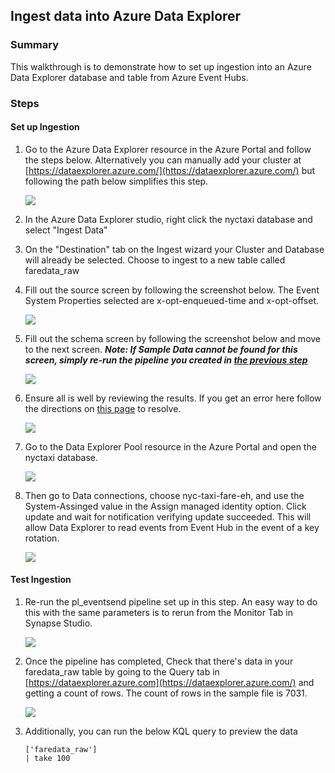 ## Ingest data into Azure Data Explorer
### Summary
This walkthrough is to demonstrate how to set up ingestion into an Azure Data Explorer database and table from Azure Event Hubs.

### Steps
#### __Set up Ingestion__
1) Go to the Azure Data Explorer resource in the Azure Portal and follow the steps below. Alternatively you can manually add your cluster at [https://dataexplorer.azure.com/](https://dataexplorer.azure.com/) but following the path below simplifies this step.

    ![](../../images/kusto/adxIngestStandalone01.png)

2) In the Azure Data Explorer studio, right click the nyctaxi database and select "Ingest Data"
3) On the "Destination" tab on the Ingest wizard your Cluster and Database will already be selected. Choose to ingest to a new table called faredata_raw
4) Fill out the source screen by following the screenshot below. The Event System Properties selected are x-opt-enqueued-time and x-opt-offset.

    ![](../../images/kusto/adxIngest03.png)

5) Fill out the schema screen by following the screenshot below and move to the next screen. ___Note: If Sample Data cannot be found for this screen, simply re-run the pipeline you created in [the previous step](./eventSender.md)___ 

    ![](../../images/kusto/adxIngest04.png)

6) Ensure all is well by reviewing the results. If you get an error here follow the directions on [this page](./adxIngestError.md) to resolve.

    ![](../../images/kusto/adxIngest05.png)

7) Go to the Data Explorer Pool resource in the Azure Portal and open the nyctaxi database.

    ![](../../images/kusto/adxIngestStandalone02.png)

8) Then go to Data connections, choose nyc-taxi-fare-eh, and use the System-Assinged value in the Assign managed identity option. Click update and wait for notification verifying update succeeded. This will allow Data Explorer to read events from Event Hub in the event of a key rotation.

    ![](../../images/kusto/adxIngestStandalone03.png)

#### __Test Ingestion__
1) Re-run the pl_eventsend pipeline set up in this step. An easy way to do this with the same parameters is to rerun from the Monitor Tab in Synapse Studio.
   
    ![](../../images/kusto/adxIngest08.png)

2) Once the pipeline has completed, Check that there's data in your faredata_raw table by going to the Query tab in [https://dataexplorer.azure.com](https://dataexplorer.azure.com/) and getting a count of rows. The count of rows in the sample file is 7031.

    ![](../../images/kusto/adxIngestStandalone04.png)

3) Additionally, you can run the below KQL query to preview the data

    ```
    ['faredata_raw']
    | take 100
    ```

